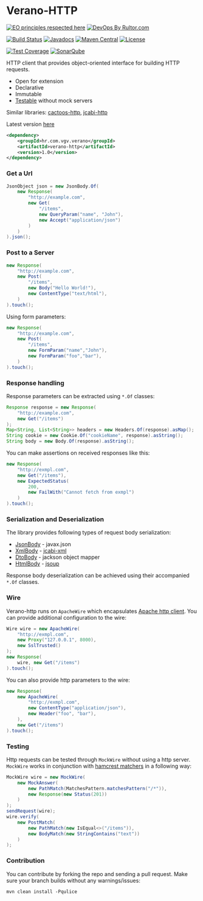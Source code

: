 # Verano-HTTP

[![EO principles respected here](http://www.elegantobjects.org/badge.svg)](http://www.elegantobjects.org)
[![DevOps By Rultor.com](http://www.rultor.com/b/Vatavuk/verano-http)](http://www.rultor.com/p/Vatavuk/verano-http)

[![Build Status](https://travis-ci.org/Vatavuk/verano-http.svg?branch=master)](https://travis-ci.org/Vatavuk/verano-http)
[![Javadocs](http://javadoc.io/badge/hr.com.vgv.verano/verano-http.svg)](http://javadoc.io/doc/hr.com.vgv.verano/verano-http)
[![Maven Central](https://img.shields.io/maven-central/v/hr.com.vgv.verano/verano-http.svg)](https://maven-badges.herokuapp.com/maven-central/hr.com.vgv.verano/verano-http)
[![License](https://img.shields.io/badge/license-MIT-green.svg)](https://github.com/Vatavuk/verano-http/blob/master/LICENSE.txt)

[![Test Coverage](https://codecov.io/gh/Vatavuk/verano-http/branch/master/graph/badge.svg)](https://codecov.io/gh/Vatavuk/verano-http)
[![SonarQube](https://img.shields.io/badge/sonar-ok-green.svg)](https://sonarcloud.io/dashboard/index/hr.com.vgv.verano:verano-http)

HTTP client that provides object-oriented interface for building HTTP requests. 

- Open for extension
- Declarative
- Immutable
- [Testable](#testing) without mock servers

Similar libraries: [cactoos-http](https://github.com/yegor256/cactoos-http), [jcabi-http](https://github.com/jcabi/jcabi-http)

Latest version [here](https://github.com/Vatavuk/verano-http/releases)
```xml
<dependency>
    <groupId>hr.com.vgv.verano</groupId>
    <artifactId>verano-http</artifactId>
    <version>1.0</version>
</dependency>
```

### Get a Url
```java
JsonObject json = new JsonBody.Of(
    new Response(
        "http://example.com",
        new Get(
            "/items",
            new QueryParam("name", "John"),
            new Accept("application/json")
        )
    )
).json();
```

### Post to a Server
```java
new Response(
    "http://example.com",
    new Post(
        "/items",
        new Body("Hello World!"),
        new ContentType("text/html"),
    )
).touch();
```
Using form parameters:
```java
new Response(
    "http://example.com",
    new Post(
        "/items",
        new FormParam("name","John"),
        new FormParam("foo","bar"),
    )
).touch();
```

### Response handling
Response parameters can be extracted using `*.Of` classes:
```java
Response response = new Response(
    "http://example.com",
    new Get("/items")
);
Map<String, List<String>> headers = new Headers.Of(response).asMap();
String cookie = new Cookie.Of("cookieName", response).asString();
String body = new Body.Of(response).asString();
```

You can make assertions on received responses like this:
```java
new Response(
    "http://exmpl.com",
    new Get("/items"),
    new ExpectedStatus(
        200, 
        new FailWith("Cannot fetch from exmpl")
    )
).touch();
```

### Serialization and Deserialization
The library provides following types of request body serialization:
- [JsonBody](https://github.com/Vatavuk/verano-http/blob/master/src/main/java/hr/com/vgv/verano/http/parts/body/JsonBody.java#L42) - javax.json
- [XmlBody](https://github.com/Vatavuk/verano-http/blob/master/src/main/java/hr/com/vgv/verano/http/parts/body/XmlBody.java#37)  - [jcabi-xml](https://github.com/jcabi/jcabi-xml)
- [DtoBody](https://github.com/Vatavuk/verano-http/blob/master/src/main/java/hr/com/vgv/verano/http/parts/body/DtoBody.java#37)  - jackson object mapper
- [HtmlBody](https://github.com/Vatavuk/verano-http/blob/master/src/main/java/hr/com/vgv/verano/http/parts/body/HtmlBody.java#37) - [jsoup](https://github.com/jhy/jsoup)

Response body deserialization can be achieved using their accompanied `*.Of` classes.

### Wire
Verano-http runs on `ApacheWire` which encapsulates [Apache http client](https://github.com/apache/httpcomponents-client).
You can provide additional configuration to the wire:
```java
Wire wire = new ApacheWire(
    "http://exmpl.com",
    new Proxy("127.0.0.1", 8000),
    new SslTrusted()
);
new Response(
    wire, new Get("/items")
).touch();
```
You can also provide http parameters to the wire:
```java
new Response(
    new ApacheWire(
        "http://exmpl.com", 
        new ContentType("application/json"),
        new Header("foo", "bar"),
    ),
    new Get("/items")
).touch();
```

### Testing
Http requests can be tested through `MockWire` without using a http server.
`MockWire` works in conjunction with [hamcrest matchers](http://hamcrest.org/JavaHamcrest/) in a following way:
```java
MockWire wire = new MockWire(
    new MockAnswer(
        new PathMatch(MatchesPattern.matchesPattern("/*")),
        new Response(new Status(201))
    )
);
sendRequest(wire);
wire.verify(
    new PostMatch(
        new PathMatch(new IsEqual<>("/items")),
        new BodyMatch(new StringContains("text"))
    )
);
```

### Contribution
You can contribute by forking the repo and sending a pull request.
Make sure your branch builds without any warnings/issues:

```
mvn clean install -Pqulice
```

